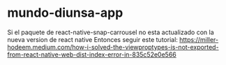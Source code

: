 # mundo-diunsa-app

Si el paquete de react-native-snap-carrousel no esta actualizado con la nueva version de react native
Entonces seguir este tutorial: https://miller-hodeem.medium.com/how-i-solved-the-viewproptypes-is-not-exported-from-react-native-web-dist-index-error-in-835c52e0e566
